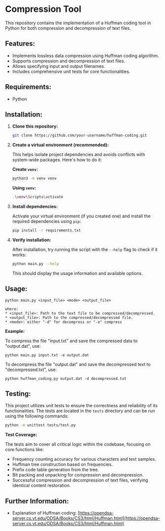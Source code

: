 ## <h1>Compression Tool</h1>

This repository contains the implementation of a Huffman coding tool in Python for both compression and decompression of text files.

**<h2>Features:</h2>**

* Implements lossless data compression using Huffman coding algorithm.
* Supports compression and decompression of text files.
* Allows specifying input and output filenames.
* Includes comprehensive unit tests for core functionalities.

**<h2>Requirements:</h2>**

* Python

**<h2>Installation:</h2>**

1. **Clone this repository:**

   ```bash
   git clone https://github.com/your-username/huffman-coding.git
   ```

2. **Create a virtual environment (recommended):**

   This helps isolate project dependencies and avoids conflicts with system-wide packages. Here's how to do it:

   **Create `venv`:**

   ```bash
   python3 -m venv venv
   ```

   **Using `venv`:**

   ```bash
   .\venv\Scripts\activate
   ```

3. **Install dependencies:**

   Activate your virtual environment (if you created one) and install the required dependencies using `pip`:

   ```bash
   pip install -r requirements.txt
   ```

4. **Verify installation:**

   After installation, try running the script with the `--help` flag to check if it works:

   ```bash
   python main.py --help
   ```

   This should display the usage information and available options.

**<h2>Usage:</h2>**

```
python main.py <input_file> <mode> <output_file>

where:
* <input_file>: Path to the text file to be compressed/decompressed.
* <output_file>: Path to the compressed/decompressed file.
* <mode>: either "-d" for decompress or "-e" compress
```

**Example:**

To compress the file "input.txt" and save the compressed data to "output.dat", use:

```
python main.py input.txt -e output.dat
```

To decompress the file "output.dat" and save the decompressed text to "decompressed.txt", use:

```
python huffman_coding.py output.dat -d decompressed.txt
```
**<h2>Testing:</h2>**

This project utilizes unit tests to ensure the correctness and reliability of its functionalities. The tests are located in the `tests` directory and can be run using the following commands:

```bash
python -m unittest tests/test.py
```

**Test Coverage:**

The tests aim to cover all critical logic within the codebase, focusing on core functions like:

* Frequency counting accuracy for various characters and text samples.
* Huffman tree construction based on frequencies.
* Prefix code table generation from the tree.
* Bit packing and unpacking for compression and decompression.
* Successful compression and decompression of text files, verifying identical content restoration.

**<h2>Further Information:</h2>**

* Explanation of Huffman coding: [https://opendsa-server.cs.vt.edu/ODSA/Books/CS3/html/Huffman.html](https://opendsa-server.cs.vt.edu/ODSA/Books/CS3/html/Huffman.html)
